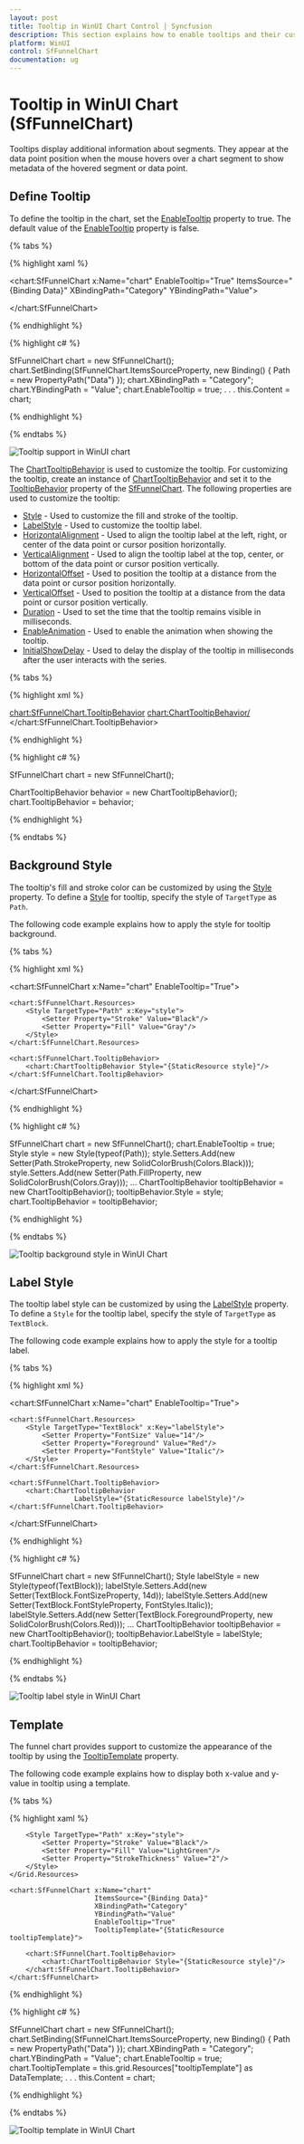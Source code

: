 ```yaml
---
layout: post
title: Tooltip in WinUI Chart Control | Syncfusion
description: This section explains how to enable tooltips and their customization in the Syncfusion® WinUI Chart (SfFunnelChart) control.
platform: WinUI
control: SfFunnelChart
documentation: ug
---
```


# Tooltip in WinUI Chart (SfFunnelChart)

Tooltips display additional information about segments. They appear at the data point position when the mouse hovers over a chart segment to show metadata of the hovered segment or data point.

## Define Tooltip

To define the tooltip in the chart, set the [EnableTooltip](https://help.syncfusion.com/cr/winui/Syncfusion.UI.Xaml.Charts.ChartSeries.html#Syncfusion_UI_Xaml_Charts_ChartSeries_EnableTooltip) property to true. The default value of the [EnableTooltip](https://help.syncfusion.com/cr/winui/Syncfusion.UI.Xaml.Charts.ChartSeries.html#Syncfusion_UI_Xaml_Charts_ChartSeries_EnableTooltip) property is false.

{% tabs %}

{% highlight xaml %}

<chart:SfFunnelChart x:Name="chart" 
                     EnableTooltip="True"
                     ItemsSource="{Binding Data}" 
                     XBindingPath="Category"
                     YBindingPath="Value">          

</chart:SfFunnelChart>

{% endhighlight %}

{% highlight c# %}

SfFunnelChart chart = new SfFunnelChart();
chart.SetBinding(SfFunnelChart.ItemsSourceProperty, new Binding() { Path = new PropertyPath("Data") });
chart.XBindingPath = "Category";
chart.YBindingPath = "Value";
chart.EnableTooltip = true;
. . . 
this.Content = chart;

{% endhighlight %}

{% endtabs %}

![Tooltip support in WinUI chart](Tooltip_Images/winui-chart_tooltip.png)

The [ChartTooltipBehavior](https://help.syncfusion.com/cr/winui/Syncfusion.UI.Xaml.Charts.ChartTooltipBehavior.html) is used to customize the tooltip. For customizing the tooltip, create an instance of [ChartTooltipBehavior](https://help.syncfusion.com/cr/winui/Syncfusion.UI.Xaml.Charts.ChartTooltipBehavior.html) and set it to the [TooltipBehavior](https://help.syncfusion.com/cr/winui/Syncfusion.UI.Xaml.Charts.ChartBase.html#Syncfusion_UI_Xaml_Charts_ChartBase_TooltipBehavior) property of the [SfFunnelChart](https://help.syncfusion.com/cr/winui/Syncfusion.UI.Xaml.Charts.SfFunnelChart.html). The following properties are used to customize the tooltip:

* [Style](https://help.syncfusion.com/cr/winui/Syncfusion.UI.Xaml.Charts.ChartTooltipBehavior.html#Syncfusion_UI_Xaml_Charts_ChartTooltipBehavior_Style) - Used to customize the fill and stroke of the tooltip.
* [LabelStyle](https://help.syncfusion.com/cr/winui/Syncfusion.UI.Xaml.Charts.ChartTooltipBehavior.html#Syncfusion_UI_Xaml_Charts_ChartTooltipBehavior_LabelStyle) - Used to customize the tooltip label.
* [HorizontalAlignment](https://help.syncfusion.com/cr/winui/Syncfusion.UI.Xaml.Charts.ChartTooltipBehavior.html#Syncfusion_UI_Xaml_Charts_ChartTooltipBehavior_HorizontalAlignment) - Used to align the tooltip label at the left, right, or center of the data point or cursor position horizontally.
* [VerticalAlignment](https://help.syncfusion.com/cr/winui/Syncfusion.UI.Xaml.Charts.ChartTooltipBehavior.html#Syncfusion_UI_Xaml_Charts_ChartTooltipBehavior_VerticalAlignment) - Used to align the tooltip label at the top, center, or bottom of the data point or cursor position vertically.
* [HorizontalOffset](https://help.syncfusion.com/cr/winui/Syncfusion.UI.Xaml.Charts.ChartTooltipBehavior.html#Syncfusion_UI_Xaml_Charts_ChartTooltipBehavior_HorizontalOffset) - Used to position the tooltip at a distance from the data point or cursor position horizontally.
* [VerticalOffset](https://help.syncfusion.com/cr/winui/Syncfusion.UI.Xaml.Charts.ChartTooltipBehavior.html#Syncfusion_UI_Xaml_Charts_ChartTooltipBehavior_VerticalOffset) - Used to position the tooltip at a distance from the data point or cursor position vertically.
* [Duration](https://help.syncfusion.com/cr/winui/Syncfusion.UI.Xaml.Charts.ChartTooltipBehavior.html#Syncfusion_UI_Xaml_Charts_ChartTooltipBehavior_Duration) - Used to set the time that the tooltip remains visible in milliseconds.
* [EnableAnimation](https://help.syncfusion.com/cr/winui/Syncfusion.UI.Xaml.Charts.ChartTooltipBehavior.html#Syncfusion_UI_Xaml_Charts_ChartTooltipBehavior_EnableAnimation) - Used to enable the animation when showing the tooltip.
* [InitialShowDelay](https://help.syncfusion.com/cr/winui/Syncfusion.UI.Xaml.Charts.ChartTooltipBehavior.html#Syncfusion_UI_Xaml_Charts_ChartTooltipBehavior_InitialShowDelay) - Used to delay the display of the tooltip in milliseconds after the user interacts with the series.

{% tabs %}

{% highlight xml %}

<chart:SfFunnelChart.TooltipBehavior>
    <chart:ChartTooltipBehavior/>
</chart:SfFunnelChart.TooltipBehavior>

{% endhighlight %}

{% highlight c# %}

SfFunnelChart chart = new SfFunnelChart();

ChartTooltipBehavior behavior = new ChartTooltipBehavior();
chart.TooltipBehavior = behavior;

{% endhighlight %}

{% endtabs %}

## Background Style

The tooltip's fill and stroke color can be customized by using the [Style](https://help.syncfusion.com/cr/winui/Syncfusion.UI.Xaml.Charts.ChartTooltipBehavior.html#Syncfusion_UI_Xaml_Charts_ChartTooltipBehavior_Style) property. To define a [Style](https://help.syncfusion.com/cr/winui/Syncfusion.UI.Xaml.Charts.ChartTooltipBehavior.html#Syncfusion_UI_Xaml_Charts_ChartTooltipBehavior_Style) for tooltip, specify the style of `TargetType` as `Path`.

The following code example explains how to apply the style for tooltip background.

{% tabs %}

{% highlight xml %}

<chart:SfFunnelChart x:Name="chart" EnableTooltip="True">

    <chart:SfFunnelChart.Resources>
        <Style TargetType="Path" x:Key="style">
            <Setter Property="Stroke" Value="Black"/>
            <Setter Property="Fill" Value="Gray"/>
        </Style>
    </chart:SfFunnelChart.Resources>

    <chart:SfFunnelChart.TooltipBehavior>
        <chart:ChartTooltipBehavior Style="{StaticResource style}"/>
    </chart:SfFunnelChart.TooltipBehavior>

</chart:SfFunnelChart>

{% endhighlight %}

{% highlight c# %}

SfFunnelChart chart = new SfFunnelChart();
chart.EnableTooltip = true;
Style style = new Style(typeof(Path));
style.Setters.Add(new Setter(Path.StrokeProperty, new SolidColorBrush(Colors.Black)));
style.Setters.Add(new Setter(Path.FillProperty, new SolidColorBrush(Colors.Gray)));
...
ChartTooltipBehavior tooltipBehavior = new ChartTooltipBehavior();
tooltipBehavior.Style = style;
chart.TooltipBehavior = tooltipBehavior;

{% endhighlight %}

{% endtabs %}

![Tooltip background style in WinUI Chart](Tooltip_Images/winui-chart_tooltip_background.png)

## Label Style

The tooltip label style can be customized by using the [LabelStyle](https://help.syncfusion.com/cr/winui/Syncfusion.UI.Xaml.Charts.ChartTooltipBehavior.html#Syncfusion_UI_Xaml_Charts_ChartTooltipBehavior_LabelStyle) property. To define a `Style` for the tooltip label, specify the style of `TargetType` as `TextBlock`.

The following code example explains how to apply the style for a tooltip label.

{% tabs %}

{% highlight xml %}

<chart:SfFunnelChart x:Name="chart" EnableTooltip="True">

    <chart:SfFunnelChart.Resources>
        <Style TargetType="TextBlock" x:Key="labelStyle">
            <Setter Property="FontSize" Value="14"/>
            <Setter Property="Foreground" Value="Red"/>
            <Setter Property="FontStyle" Value="Italic"/>
        </Style>
    </chart:SfFunnelChart.Resources>

    <chart:SfFunnelChart.TooltipBehavior>
        <chart:ChartTooltipBehavior
					LabelStyle="{StaticResource labelStyle}"/>
    </chart:SfFunnelChart.TooltipBehavior>

</chart:SfFunnelChart>

{% endhighlight %}

{% highlight c# %}

SfFunnelChart chart = new SfFunnelChart();
Style labelStyle = new Style(typeof(TextBlock));
labelStyle.Setters.Add(new Setter(TextBlock.FontSizeProperty, 14d));
labelStyle.Setters.Add(new Setter(TextBlock.FontStyleProperty, FontStyles.Italic));
labelStyle.Setters.Add(new Setter(TextBlock.ForegroundProperty, new SolidColorBrush(Colors.Red)));
...
ChartTooltipBehavior tooltipBehavior = new ChartTooltipBehavior();
tooltipBehavior.LabelStyle = labelStyle;
chart.TooltipBehavior = tooltipBehavior;

{% endhighlight %}

{% endtabs %}

![Tooltip label style in WinUI Chart](Tooltip_Images/winui-chart_tooltip_label_style.png)

## Template

The funnel chart provides support to customize the appearance of the tooltip by using the [TooltipTemplate](https://help.syncfusion.com/cr/winui/Syncfusion.UI.Xaml.Charts.SfFunnelChart.html#Syncfusion_UI_Xaml_Charts_SfFunnelChart_TooltipTemplate) property. 

The following code example explains how to display both x-value and y-value in tooltip using a template.

{% tabs %}

{% highlight xaml %}

<Grid x:Name="grid">
    <Grid.Resources>
        <DataTemplate x:Key="tooltipTemplate">
            <StackPanel Orientation="Horizontal">
                <TextBlock Text="{Binding Item.Category}" 
						   Foreground="Black"
						   FontWeight="Medium"
						   FontSize="12" 
						   HorizontalAlignment="Center"
						   VerticalAlignment="Center"/>
                <TextBlock Text=" : " 
						   Foreground="Black"
						   FontWeight="Medium"
						   FontSize="12"
						   HorizontalAlignment="Center" 
						   VerticalAlignment="Center"/>
                <TextBlock Text="{Binding Item.Value}"
						   Foreground="Black" 
						   FontWeight="Medium"
						   FontSize="12" 
						   HorizontalAlignment="Center" 
						   VerticalAlignment="Center"/>
            </StackPanel>
        </DataTemplate>

        <Style TargetType="Path" x:Key="style">
            <Setter Property="Stroke" Value="Black"/>
            <Setter Property="Fill" Value="LightGreen"/>
            <Setter Property="StrokeThickness" Value="2"/>
        </Style>
    </Grid.Resources>

    <chart:SfFunnelChart x:Name="chart"
                         ItemsSource="{Binding Data}" 
                         XBindingPath="Category"  
                         YBindingPath="Value" 
                         EnableTooltip="True"
                         TooltipTemplate="{StaticResource tooltipTemplate}">

        <chart:SfFunnelChart.TooltipBehavior>
            <chart:ChartTooltipBehavior Style="{StaticResource style}"/>
        </chart:SfFunnelChart.TooltipBehavior>
    </chart:SfFunnelChart>
</Grid>

{% endhighlight %}

{% highlight c# %}

SfFunnelChart chart = new SfFunnelChart();
chart.SetBinding(SfFunnelChart.ItemsSourceProperty, new Binding() { Path = new PropertyPath("Data") });
chart.XBindingPath = "Category";
chart.YBindingPath = "Value";
chart.EnableTooltip = true;
chart.TooltipTemplate = this.grid.Resources["tooltipTemplate"] as DataTemplate;
. . .
this.Content = chart;
        
{% endhighlight %}

{% endtabs %}

![Tooltip template in WinUI Chart](Tooltip_Images/winui-chart_tooltip_template.png)
